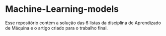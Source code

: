 # Machine-Learning-models
Esse repositório contém a solução das 6 listas da disciplina de Aprendizado de Máquina e o artigo criado para o trabalho final.

